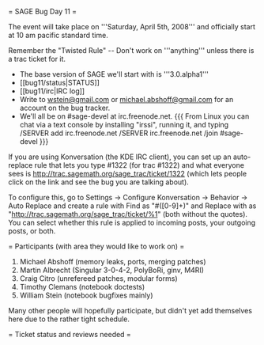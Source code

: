 = SAGE Bug Day 11 =

The event will take place on '''Saturday, April 5th, 2008''' and officially start at 10 am pacific standard time.

Remember the "Twisted Rule" -- Don't work on '''anything''' unless there is a trac ticket for it.

 * The base version of SAGE we'll start with is '''3.0.alpha1'''
 * [[bug11/status|STATUS]]
 * [[bug11/irc|IRC log]]
 * Write to wstein@gmail.com or michael.abshoff@gmail.com for an account on the bug tracker.
 * We'll all be on #sage-devel at irc.freenode.net.
{{{
From Linux you can chat via a text console by installing "irssi", running it, and typing
  /SERVER add irc.freenode.net
  /SERVER irc.freenode.net
  /join #sage-devel
}}}

If you are using Konversation (the KDE IRC client), you can set up an auto-replace rule that lets you type #1322 (for trac #1322) and what everyone sees is http://trac.sagemath.org/sage_trac/ticket/1322 (which lets people click on the link and see the bug you are talking about).

To configure this, go to Settings -> Configure Konversation -> Behavior -> Auto Replace and create a rule with Find as "#([0-9]+)" and Replace with as "http://trac.sagemath.org/sage_trac/ticket/%1" (both without the quotes).  You can select whether this rule is applied to incoming posts, your outgoing posts, or both.

= Participants (with area they would like to work on) =
 1. Michael Abshoff (memory leaks, ports, merging patches)
 1. Martin Albrecht (Singular 3-0-4-2, PolyBoRi, ginv, M4RI)
 1. Craig Citro (unrefereed patches, modular forms)
 1. Timothy Clemans (notebook doctests)
 1. William Stein (notebook bugfixes mainly)

Many other people will hopefully participate, but didn't yet add themselves here due to the rather tight schedule.

= Ticket status and reviews needed =
